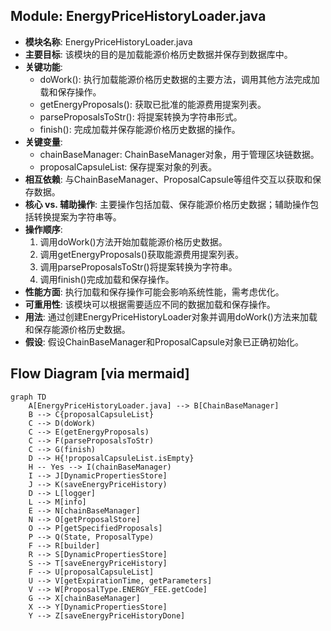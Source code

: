 ## Module: EnergyPriceHistoryLoader.java
- **模块名称**: EnergyPriceHistoryLoader.java
- **主要目标**: 该模块的目的是加载能源价格历史数据并保存到数据库中。
- **关键功能**: 
   - doWork(): 执行加载能源价格历史数据的主要方法，调用其他方法完成加载和保存操作。
   - getEnergyProposals(): 获取已批准的能源费用提案列表。
   - parseProposalsToStr(): 将提案转换为字符串形式。
   - finish(): 完成加载并保存能源价格历史数据的操作。
- **关键变量**: 
   - chainBaseManager: ChainBaseManager对象，用于管理区块链数据。
   - proposalCapsuleList: 保存提案对象的列表。
- **相互依赖**: 与ChainBaseManager、ProposalCapsule等组件交互以获取和保存数据。
- **核心 vs. 辅助操作**: 主要操作包括加载、保存能源价格历史数据；辅助操作包括转换提案为字符串等。
- **操作顺序**: 
   1. 调用doWork()方法开始加载能源价格历史数据。
   2. 调用getEnergyProposals()获取能源费用提案列表。
   3. 调用parseProposalsToStr()将提案转换为字符串。
   4. 调用finish()完成加载和保存操作。
- **性能方面**: 执行加载和保存操作可能会影响系统性能，需考虑优化。
- **可重用性**: 该模块可以根据需要适应不同的数据加载和保存操作。
- **用法**: 通过创建EnergyPriceHistoryLoader对象并调用doWork()方法来加载和保存能源价格历史数据。
- **假设**: 假设ChainBaseManager和ProposalCapsule对象已正确初始化。
## Flow Diagram [via mermaid]
```mermaid
graph TD
    A[EnergyPriceHistoryLoader.java] --> B[ChainBaseManager]
    B --> C{proposalCapsuleList}
    C --> D(doWork)
    C --> E(getEnergyProposals)
    C --> F(parseProposalsToStr)
    C --> G(finish)
    D --> H{!proposalCapsuleList.isEmpty}
    H -- Yes --> I(chainBaseManager)
    I --> J[DynamicPropertiesStore]
    J --> K(saveEnergyPriceHistory)
    D --> L[logger]
    L --> M[info]
    E --> N[chainBaseManager]
    N --> O[getProposalStore]
    O --> P[getSpecifiedProposals]
    P --> Q(State, ProposalType)
    F --> R[builder]
    R --> S[DynamicPropertiesStore]
    S --> T[saveEnergyPriceHistory]
    F --> U[proposalCapsuleList]
    U --> V[getExpirationTime, getParameters]
    V --> W[ProposalType.ENERGY_FEE.getCode]
    G --> X[chainBaseManager]
    X --> Y[DynamicPropertiesStore]
    Y --> Z[saveEnergyPriceHistoryDone]
```
